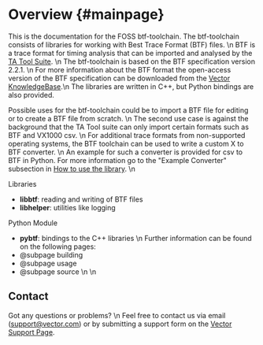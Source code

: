 Overview {#mainpage}
===========================================

This is the documentation for the FOSS btf-toolchain. 
The btf-toolchain consists of libraries for working with Best Trace Format (BTF) files. \n
BTF is a trace format for timing analysis that can be imported and analysed by the [TA Tool Suite](https://www.vector.com/int/en/products/products-a-z/software/ta-tool-suite/). \n
The btf-toolchain is based on the BTF specification version 2.2.1. \n
For more information about the  BTF format the open-access version of the BTF specification can be downloaded from the [Vector KnowledgeBase](https://support.vector.com/kb?id=kb_article_view&sysparm_article=KB0012584).\n
The libraries are written in C++, but Python bindings are also provided.

Possible uses for the btf-toolchain could be to import a BTF file for editing or to create a BTF file from scratch. \n
The second use case is against the background that the TA Tool suite can only import certain formats such as BTF and VX1000 csv. \n
For additional trace formats from non-supported operating systems, the BTF toolchain can be used to write a custom X to BTF converter. \n
An example for such a converter is provided for csv to BTF in Python. For more information go to the "Example Converter" subsection in [How to use the library](usage.md). \n



Libraries
  - **libbtf**: reading and writing of BTF files
  - **libhelper**: utilities like logging

Python Module
  - **pybtf**: bindings to the C++ libraries
\n
Further information can be found on the following pages:
  - @subpage building
  - @subpage usage
  - @subpage source
\n
\n
## Contact
Got any questions or problems? \n
Feel free to contact us via email (support@vector.com) or by submitting a support form on the [Vector Support Page](https://support.vector.com/gst).